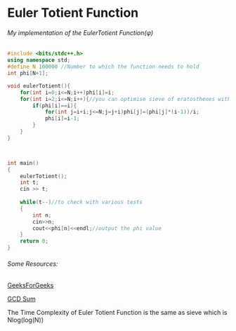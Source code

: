 # Euler Totient Function

###### My implementation of the EulerTotient Function(φ)

```CPP
#include <bits/stdc++.h>
using namespace std;
#define N 100000 //Number to which the function needs to hold
int phi[N+1];

void eulerTotient(){
    for(int i=0;i<=N;i++)phi[i]=i;
    for(int i=2;i<=N;i++){//you can optimise sieve of eratosthenes with i*i<=N but don't do that for euler totient as it might lead to inaccurate precalculation
        if(phi[i]==i){
            for(int j=i+i;j<=N;j=j+i)phi[j]=(phi[j]*(i-1))/i;
            phi[i]=i-1;
        }
    }
}



int main()
{
    eulerTotient();
    int t;
    cin >> t;
    
    while(t--)//to check with various tests
    {
        int n;
        cin>>n;
        cout<<phi[n]<<endl;//output the phi value
    }
    return 0;
}
```

###### Some Resources:

[GeeksForGeeks](https://www.geeksforgeeks.org/eulers-totient-function/)

[GCD Sum](https://codeforces.com/blog/entry/7308)

The Time Complexity of Euler Totient Function is the same as sieve which is Nlog(log(N))
